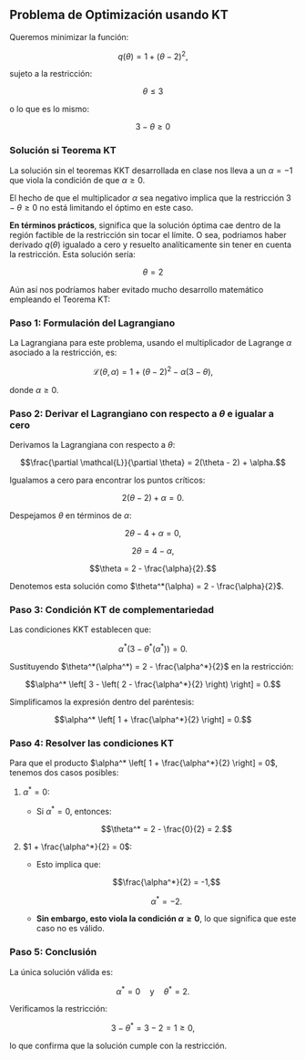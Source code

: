 ## Problema de Optimización usando KT

Queremos minimizar la función:
```math
q(\theta) = 1 + (\theta - 2)^2,
```
sujeto a la restricción:

```math
    \theta\leq 3
```

o lo que es lo mismo:

```math
3 - \theta \geq 0
```

### Solución si Teorema KT

La solución sin el teoremas KKT desarrollada en clase nos lleva a un $\alpha=-1$ que viola la condición de que $\alpha\geq 0$.

El hecho de que el multiplicador $\alpha$ sea negativo implica que la restricción $3 - \theta \geq 0$ no está limitando el óptimo en este caso. 

**En términos prácticos**, significa que la solución óptima cae dentro de la región factible de la restricción sin tocar el límite. O sea, podriamos haber derivado $q(\theta)$ igualado a cero y resuelto analíticamente sin tener en cuenta la restricción. Esta solución sería:

```math
    \theta=2
```

Aún así nos podríamos haber evitado mucho desarrollo matemático empleando el Teorema KT:

### Paso 1: Formulación del Lagrangiano

La Lagrangiana para este problema, usando el multiplicador de Lagrange $\alpha$ asociado a la restricción, es:
```math
\mathcal{L}(\theta, \alpha) = 1 + (\theta - 2)^2 - \alpha (3 - \theta),
```
donde $\alpha \geq 0$.

### Paso 2: Derivar el Lagrangiano con respecto a $\theta$ e igualar a cero

Derivamos la Lagrangiana con respecto a $\theta$:
```math
\frac{\partial \mathcal{L}}{\partial \theta} = 2(\theta - 2) + \alpha.
```

Igualamos a cero para encontrar los puntos críticos:
```math
2(\theta - 2) + \alpha = 0.
```

Despejamos $\theta$ en términos de $\alpha$:
```math
2\theta - 4 + \alpha = 0,
```
```math
2\theta = 4 - \alpha,
```
```math
\theta = 2 - \frac{\alpha}{2}.
```

Denotemos esta solución como $\theta^*(\alpha) = 2 - \frac{\alpha}{2}$.

### Paso 3: Condición KT de complementariedad

Las condiciones KKT establecen que:
```math
\alpha^* (3 - \theta^*(\alpha^*)) = 0.
```

Sustituyendo $\theta^*(\alpha^*) = 2 - \frac{\alpha^*}{2}$ en la restricción:
```math
\alpha^* \left[ 3 - \left( 2 - \frac{\alpha^*}{2} \right) \right] = 0.
```

Simplificamos la expresión dentro del paréntesis:
```math
\alpha^* \left[ 1 + \frac{\alpha^*}{2} \right] = 0.
```

### Paso 4: Resolver las condiciones KT

Para que el producto $\alpha^* \left[ 1 + \frac{\alpha^*}{2} \right] = 0$, tenemos dos casos posibles:

1. $\alpha^* = 0$:
   - Si $\alpha^* = 0$, entonces:
     ```math
     \theta^* = 2 - \frac{0}{2} = 2.
     ```

2. $1 + \frac{\alpha^*}{2} = 0$:
   - Esto implica que:
     ```math
     \frac{\alpha^*}{2} = -1,
     ```
     ```math
     \alpha^* = -2.
     ```
   - **Sin embargo, esto viola la condición $\alpha \geq 0$**, lo que significa que este caso no es válido.

### Paso 5: Conclusión

La única solución válida es:
```math
\alpha^* = 0 \quad \text{y} \quad \theta^* = 2.
```

Verificamos la restricción:
```math
3 - \theta^* = 3 - 2 = 1 \geq 0,
```
lo que confirma que la solución cumple con la restricción.

